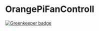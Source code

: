 # OrangePiFanControll

[![Greenkeeper badge](https://badges.greenkeeper.io/andreymaznyak/OrangePiFanControll.svg)](https://greenkeeper.io/)
